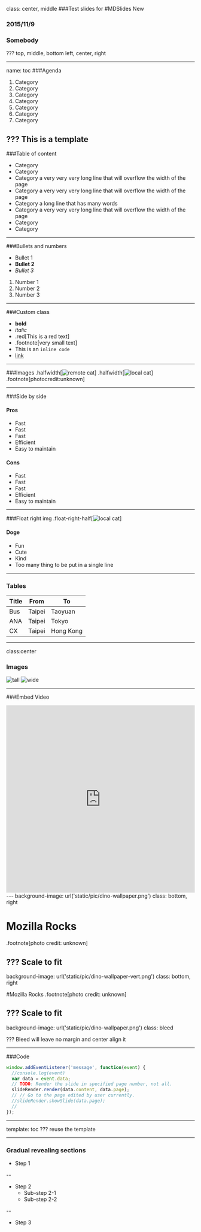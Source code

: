 class: center, middle
###Test slides for
#MDSlides New 
### 2015/11/9
### Somebody


???
top, middle, bottom
left, center, right

---
name: toc
###Agenda
1. Category 
1. Category 
1. Category 
1. Category 
1. Category 
1. Category 
1. Category 

???
This is a template
---
###Table of content
* Category 
* Category 
* Category a very very very long line that will overflow the width of the page
* Category a very very very long line that will overflow the width of the page
* Category a long line that has many words
* Category a very very very long line that will overflow the width of the page
* Category 
* Category 
---
###Bullets and numbers
* Bullet 1
* __Bullet 2__
* _Bullet 3_

1. Number 1
2. Number 2
3. Number 3

---
###Custom class
*  __bold__
* _italic_
* .red[This is a red text]
* .footnote[very small text]
* This is an `inline code`
* [link](https://www.mozilla.org)

---

###Images
.halfwidth[![remote cat](http://7-themes.com/data_images/out/66/6997052-funny-cat.jpg)]
.halfwidth[![local cat](static/pic/doge.jpeg)]
.footnote[photocredit:unknown]

---

###Side by side
<div class="column-2">
  <h4>Pros</h4>
  <ul>
    <li>Fast</li>
    <li>Fast</li>
    <li>Fast</li>
    <li>Efficient</li>
    <li>Easy to maintain</li>
  </ul>
</div>

<div class="column-2">
<h4>Cons</h4>
  <ul>
    <li>Fast</li>
    <li>Fast</li>
    <li>Fast</li>
    <li>Efficient</li>
    <li>Easy to maintain</li>
  </ul>
</div>

---

###Float right img
.float-right-half[![local cat](static/pic/doge.jpeg)]
#### Doge
* Fun
* Cute
* Kind
* Too many thing to be put in a single line

---
### Tables



| Title | From   | To        |
|-------|--------|-----------|
| Bus   | Taipei | Taoyuan   |
| ANA   | Taipei | Tokyo     |
| CX    | Taipei | Hong Kong |


---

class:center
### Images
![tall](https://placehold.it/100x400)
![wide](https://placehold.it/350x100)

---

###Embed Video
<iframe width="100%" height="500px" src="https://www.youtube.com/embed/9VChusdIqU4" frameborder="0" allowfullscreen></iframe>
---
background-image: url('static/pic/dino-wallpaper.png')
class: bottom, right

# Mozilla Rocks
.footnote[photo credit: unknown]

???
Scale to fit
---
background-image: url('static/pic/dino-wallpaper-vert.png')
class: bottom, right

#Mozilla Rocks
.footnote[photo credit: unknown]

???
Scale to fit
---
background-image: url('static/pic/dino-wallpaper.png')
class: bleed

???
Bleed will leave no margin and center align it

---
###Code

```javascript
window.addEventListener('message', function(event) {
  //console.log(event)
  var data = event.data;
  // TODO: Render the slide in specified page number, not all.
  slideRender.render(data.content, data.page);
  // // Go to the page edited by user currently.
  //slideRender.showSlide(data.page);
  //
});

```
---
template: toc
???
reuse the template

---
### Gradual revealing sections
* Step 1

--

* Step 2
  * Sub-step 2-1
  * Sub-step 2-2
  
--

* Step 3
